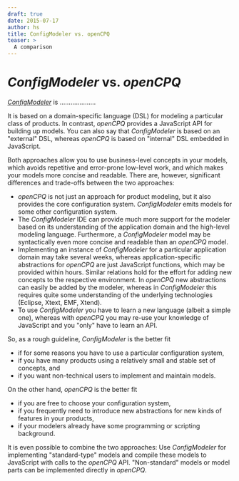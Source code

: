 ```yaml
---
draft: true
date: 2015-07-17
author: hs
title: ConfigModeler vs. openCPQ
teaser: >
  A comparison 
---
```


*ConfigModeler* vs. *openCPQ*
=============================

[*ConfigModeler*](http://webXcerpt.com/ConfigModeler/) is ....................

It is based on a domain-specific language (DSL) for modeling a
particular class of products.  In contrast, *openCPQ* provides a
JavaScript API for building up models.  You can also say that
*ConfigModeler* is based on an "external" DSL, whereas *openCPQ* is
based on "internal" DSL embedded in JavaScript.

Both approaches allow you to use business-level concepts in your
models, which avoids repetitive and error-prone low-level work, and
which makes your models more concise and readable.  There are,
however, significant differences and trade-offs between the two
approaches:
- *openCPQ* is not just an approach for product modeling, but it
  also provides the core configuration system.  *ConfigModeler*
  emits models for some other configuration system.
- The *ConfigModeler* IDE can provide much more support for the
  modeler based on its understanding of the application domain and
  the high-level modeling language.  Furthermore, a *ConfigModeler*
  model may be syntactically even more concise and readable than an
  *openCPQ* model.
- Implementing an instance of *ConfigModeler* for a particular
  application domain may take several weeks, whereas
  application-specific abstractions for *openCPQ* are just
  JavaScript functions, which may be provided within hours.  Similar
  relations hold for the effort for adding new concepts to the
  respective environment.  In *openCPQ* new abstractions can easily
  be added by the modeler, whereas in *ConfigModeler* this requires
  quite some understanding of the underlying technologies (Eclipse,
  Xtext, EMF, Xtend).
- To use *ConfigModeler* you have to learn a new language (albeit a
  simple one), whereas with *openCPQ* you may re-use your knowledge
  of JavaScript and you "only" have to learn an API.

So, as a rough guideline, *ConfigModeler* is the better fit
- if for some reasons you have to use a particular configuration
  system,
- if you have many products using a relatively small and stable set
  of concepts, and
- if you want non-technical users to implement and maintain models.

On the other hand, *openCPQ* is the better fit
- if you are free to choose your configuration system,
- if you frequently need to introduce new abstractions for new kinds
  of features in your products,
- if your modelers already have some programming or scripting
  background.

It is even possible to combine the two approaches: Use
*ConfigModeler* for implementing "standard-type" models and compile
these models to JavaScript with calls to the *openCPQ*
API. "Non-standard" models or model parts can be implemented
directly in *openCPQ*.
